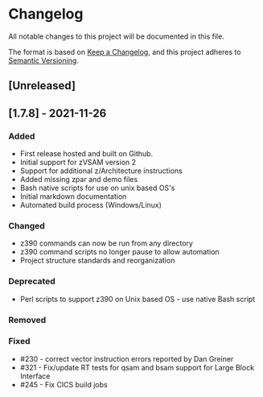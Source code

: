 # Changelog
All notable changes to this project will be documented in this file.

The format is based on [Keep a Changelog](https://keepachangelog.com/en/1.0.0/),
and this project adheres to [Semantic Versioning](https://semver.org/spec/v2.0.0.html).

## [Unreleased]

## [1.7.8] - 2021-11-26
### Added
- First release hosted and built on Github.
- Initial support for zVSAM version 2
- Support for additional z/Architecture instructions
- Added missing zpar and demo files
- Bash native scripts for use on unix based OS's
- Initial markdown documentation
- Automated build process (Windows/Linux)

### Changed
- z390 commands can now be run from any directory
- z390 command scripts no longer pause to allow automation
- Project structure standards and reorganization

### Deprecated
- Perl scripts to support z390 on Unix based OS - use native Bash script

### Removed
### Fixed
- #230 - correct vector instruction errors reported by Dan Greiner
- #321 - Fix/update RT tests for qsam and bsam support for Large Block Interface
- #245 - Fix CICS build jobs
